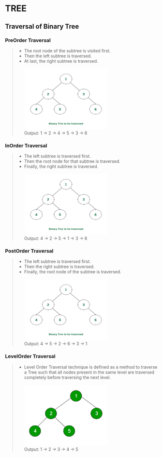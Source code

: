 # TREE

## Traversal of Binary Tree

### PreOrder Traversal
>  - The root node of the subtree is visited first. <br/>
>  - Then the left subtree  is traversed. <br/>
>  - At last, the right subtree is traversed. <br/> <br/>
>  <img alt="GIF" src="https://github.com/shivam01july/Data-Store/blob/main/PreOrderBinaryTree.gif" width="275" height="200"/> <br/>
> Output: 1 -> 2 -> 4 -> 5 -> 3 -> 6

### InOrder Traversal
>  - The left subtree is traversed first. <br/>
>  - Then the root node for that subtree is traversed. <br/>
>  - Finally, the right subtree is traversed. <br/> <br/>
>  <img alt="GIF" src="https://github.com/shivam01july/Data-Store/blob/main/InOrderBinaryTree.gif" width="275" height="200"/> <br/>
> Output: 4 -> 2 -> 5 -> 1 -> 3 -> 6

### PostOrder Traversal
>  - The left subtree is traversed first. <br/>
>  - Then the right subtree is traversed. <br/>
>  - Finally, the root node of the subtree is traversed. <br/> <br/>
>  <img alt="GIF" src="https://github.com/shivam01july/Data-Store/blob/main/PostOrderBinaryTree.gif" width="275" height="200"/> <br/>
> Output: 4 -> 5 -> 2 -> 6 -> 3 -> 1

### LevelOrder Traversal
>  - Level Order Traversal technique is defined as a method to traverse a Tree such that all nodes present in the same level are traversed completely before traversing the next level. <br/> <br/>
>  <img alt="GIF" src="https://github.com/shivam01july/Data-Store/blob/main/LevelOrderBinaryTree.png" width="275" height="200"/> <br/>
> Output: 1 -> 2 -> 3 -> 4 -> 5

